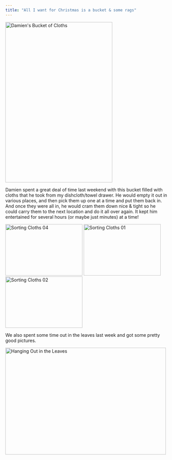 ```yaml
---
title: "All I want for Christmas is a bucket & some rags"
---
```

<p><a href="https://www.flickr.com/photos/lemon/2968574238/" class="tt-flickr tt-flickr-Medium" title="Damien's Bucket of Cloths"><img class="alignnone" src="https://farm4.static.flickr.com/3219/2968574238_bf71b5d257.jpg" alt="Damien's Bucket of Cloths" width="333" height="500" /></a></p>
<p>Damien spent a great deal of time last weekend with this bucket filled with cloths that he took from my dishcloth/towel drawer.  He would empty it out in various places, and then pick them up one at a time and put them back in.  And once they were all in, he would cram them down nice &amp; tight so he could carry them to the next location and do it all over again.  It kept him entertained for several hours (or maybe just minutes) at a time!</p>
<p><a href="https://www.flickr.com/photos/lemon/2967738329/" class="tt-flickr tt-flickr-Small" title="Sorting Cloths 04"><img class="alignleft" src="https://farm4.static.flickr.com/3174/2967738329_4ca69bf9c3_m.jpg" alt="Sorting Cloths 04" width="240" height="160" /></a> <a href="https://www.flickr.com/photos/lemon/2968576640/" class="tt-flickr tt-flickr-Small" title="Sorting Cloths 01"><img class="alignright" src="https://farm4.static.flickr.com/3169/2968576640_0d9783f04e_m.jpg" alt="Sorting Cloths 01" width="240" height="160" /></a> <a href="https://www.flickr.com/photos/lemon/2968578918/" class="tt-flickr tt-flickr-Small" title="Sorting Cloths 02"><img class="aligncenter" src="https://farm4.static.flickr.com/3232/2968578918_2518cc8a81_m.jpg" alt="Sorting Cloths 02" width="240" height="160" /></a></p>
<p>We also spent some time out in the leaves last week and got some pretty good pictures.</p>
<p><a href="https://www.flickr.com/photos/lemon/2967747631/" class="tt-flickr tt-flickr-Medium" title="Hanging Out in the Leaves"><img class="alignleft" src="https://farm4.static.flickr.com/3202/2967747631_9b77bc220b.jpg" alt="Hanging Out in the Leaves" width="500" height="333" /></a></p>
